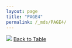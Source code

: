 ```yaml
---
layout: page
title: "PAGE4"
permalink: /_mds/PAGE4/
---
```


![](../../alns_9.28.22/aln_5HSAA076250_0.974.png?raw=true
)
[Back to Table](../../display)
